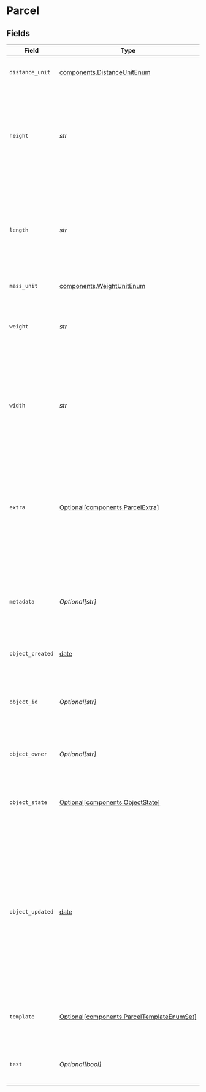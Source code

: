 # Parcel


## Fields

| Field                                                                                                                                                                                                                                         | Type                                                                                                                                                                                                                                          | Required                                                                                                                                                                                                                                      | Description                                                                                                                                                                                                                                   | Example                                                                                                                                                                                                                                       |
| --------------------------------------------------------------------------------------------------------------------------------------------------------------------------------------------------------------------------------------------- | --------------------------------------------------------------------------------------------------------------------------------------------------------------------------------------------------------------------------------------------- | --------------------------------------------------------------------------------------------------------------------------------------------------------------------------------------------------------------------------------------------- | --------------------------------------------------------------------------------------------------------------------------------------------------------------------------------------------------------------------------------------------- | --------------------------------------------------------------------------------------------------------------------------------------------------------------------------------------------------------------------------------------------- |
| `distance_unit`                                                                                                                                                                                                                               | [components.DistanceUnitEnum](../../models/components/distanceunitenum.md)                                                                                                                                                                    | :heavy_check_mark:                                                                                                                                                                                                                            | The measure unit used for length, width and height.                                                                                                                                                                                           | in                                                                                                                                                                                                                                            |
| `height`                                                                                                                                                                                                                                      | *str*                                                                                                                                                                                                                                         | :heavy_check_mark:                                                                                                                                                                                                                            | **Required if template is not specified**<br><br/>Height of the parcel. Up to six digits in front and four digits after the decimal separator are accepted.                                                                                   | 1                                                                                                                                                                                                                                             |
| `length`                                                                                                                                                                                                                                      | *str*                                                                                                                                                                                                                                         | :heavy_check_mark:                                                                                                                                                                                                                            | **Required if template is not specified**<br><br/>Length of the Parcel. Up to six digits in front and four digits after the decimal separator are accepted.                                                                                   | 1                                                                                                                                                                                                                                             |
| `mass_unit`                                                                                                                                                                                                                                   | [components.WeightUnitEnum](../../models/components/weightunitenum.md)                                                                                                                                                                        | :heavy_check_mark:                                                                                                                                                                                                                            | The unit used for weight.                                                                                                                                                                                                                     | lb                                                                                                                                                                                                                                            |
| `weight`                                                                                                                                                                                                                                      | *str*                                                                                                                                                                                                                                         | :heavy_check_mark:                                                                                                                                                                                                                            | Weight of the parcel. Up to six digits in front and four digits after the decimal separator are accepted.                                                                                                                                     | 1                                                                                                                                                                                                                                             |
| `width`                                                                                                                                                                                                                                       | *str*                                                                                                                                                                                                                                         | :heavy_check_mark:                                                                                                                                                                                                                            | **Required if template is not specified**<br><br/>Width of the Parcel. Up to six digits in front and four digits after the decimal separator are accepted.                                                                                    | 1                                                                                                                                                                                                                                             |
| `extra`                                                                                                                                                                                                                                       | [Optional[components.ParcelExtra]](../../models/components/parcelextra.md)                                                                                                                                                                    | :heavy_minus_sign:                                                                                                                                                                                                                            | An object holding optional extra services to be requested for each parcel in a multi-piece shipment. <br/>See the <a href="#section/Parcel-Extras">Parcel Extra table below</a> for all available services.                                   |                                                                                                                                                                                                                                               |
| `metadata`                                                                                                                                                                                                                                    | *Optional[str]*                                                                                                                                                                                                                               | :heavy_minus_sign:                                                                                                                                                                                                                            | A string of up to 100 characters that can be filled with any additional information you want to attach to the object.                                                                                                                         |                                                                                                                                                                                                                                               |
| `object_created`                                                                                                                                                                                                                              | [date](https://docs.python.org/3/library/datetime.html#date-objects)                                                                                                                                                                          | :heavy_minus_sign:                                                                                                                                                                                                                            | Date and time of Parcel creation.                                                                                                                                                                                                             | 2014-07-09T02:19:13.174Z                                                                                                                                                                                                                      |
| `object_id`                                                                                                                                                                                                                                   | *Optional[str]*                                                                                                                                                                                                                               | :heavy_minus_sign:                                                                                                                                                                                                                            | Unique identifier of the given Parcel object. This ID is required to create a Shipment object.                                                                                                                                                | adcfdddf8ec64b84ad22772bce3ea37a                                                                                                                                                                                                              |
| `object_owner`                                                                                                                                                                                                                                | *Optional[str]*                                                                                                                                                                                                                               | :heavy_minus_sign:                                                                                                                                                                                                                            | Username of the user who created the Parcel object.                                                                                                                                                                                           | shippotle@shippo.com                                                                                                                                                                                                                          |
| `object_state`                                                                                                                                                                                                                                | [Optional[components.ObjectState]](../../models/components/objectstate.md)                                                                                                                                                                    | :heavy_minus_sign:                                                                                                                                                                                                                            | A Parcel will only be valid when all required values have been sent and validated successfully.                                                                                                                                               | VALID                                                                                                                                                                                                                                         |
| `object_updated`                                                                                                                                                                                                                              | [date](https://docs.python.org/3/library/datetime.html#date-objects)                                                                                                                                                                          | :heavy_minus_sign:                                                                                                                                                                                                                            | Date and time of last Parcel update. Since you cannot update Parcels after they were created, this time stamp reflects the time when the Parcel was changed by Shippo's systems for the last time, e.g., during sorting the dimensions given. | 2014-07-09T02:19:13.174Z                                                                                                                                                                                                                      |
| `template`                                                                                                                                                                                                                                    | [Optional[components.ParcelTemplateEnumSet]](../../models/components/parceltemplateenumset.md)                                                                                                                                                | :heavy_minus_sign:                                                                                                                                                                                                                            | If template is passed, `length`, `width`, `height`, and `distance_unit` are not required                                                                                                                                                      |                                                                                                                                                                                                                                               |
| `test`                                                                                                                                                                                                                                        | *Optional[bool]*                                                                                                                                                                                                                              | :heavy_minus_sign:                                                                                                                                                                                                                            | Indicates whether the object has been created in test mode.                                                                                                                                                                                   |                                                                                                                                                                                                                                               |